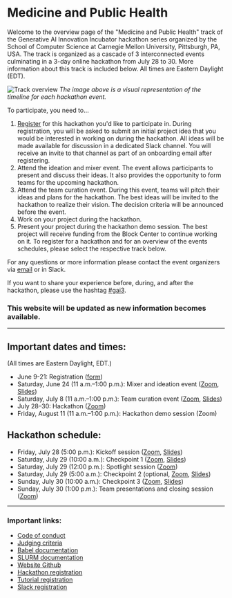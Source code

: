 # Medicine and Public Health

Welcome to the overview page of the "Medicine and Public Health" track of the Generative AI Innovation Incubator hackathon series organized by the School of Computer Science at Carnegie Mellon University, Pittsburgh, PA, USA. The track is organized as a cascade of 3 interconnected events culminating in a 3-day online hackathon from July 28 to 30. More information about this track is included below. All times are Eastern Daylight (EDT).

![Track overview](overview.png?raw=true "Track overview")
_The image above is a visual representation of the timeline for each hackathon event._

To participate, you need to…
1. [Register](https://forms.gle/n2HboKh9jCtWW2tc6) for this hackathon you'd like to participate in. During registration, you will be asked to submit an initial project idea that you would be interested in working on during the hackathon. All ideas will be made available for discussion in a dedicated Slack channel. You will receive an invite to that channel as part of an onboarding email after registering.
2. Attend the ideation and mixer event. The event allows participants to present and discuss their ideas. It also provides the opportunity to form teams for the upcoming hackathon.
3. Attend the team curation event. During this event, teams will pitch their ideas and plans for the hackathon. The best ideas will be invited to the hackathon to realize their vision. The decision criteria will be announced before the event.
4. Work on your project during the hackathon.
5. Present your project during the hackathon demo session. The best project will receive funding from the Block Center to continue working on it.
To register for a hackathon and for an overview of the events schedules, please select the respective track below.

For any questions or more information please contact the event organizers via [email](mailto:llmhackathon2023@cs.cmu.edu) or in Slack.

If you want to share your experience before, during, and after the hackathon, please use the hashtag [#gai3](https://twitter.com/hashtag/gai3).

### This website will be updated as new information becomes available.

---

## Important dates and times:
(All times are Eastern Daylight, EDT.)

* June 9-21: Registration ([form](https://forms.gle/n2HboKh9jCtWW2tc6)) 
* Saturday, June 24 (11 a.m.–1:00 p.m.): Mixer and ideation event ([Zoom](https://cmu.zoom.us/j/91235072052?pwd=WjBWNFNkSitFLzErS1FUOTlhUXR1dz09), [Slides](https://drive.google.com/file/d/17xjb-s-vwBPT6CSU-vn7t8CQ0Q33JZ5q/view?usp=sharing))
* Saturday, July 8 (11 a.m.–1:00 p.m.): Team curation event ([Zoom](https://cmu.zoom.us/j/91235072052?pwd=WjBWNFNkSitFLzErS1FUOTlhUXR1dz09), [Slides](https://drive.google.com/file/d/18fPynKxSuGzgqaUsw5tVQ_7vvQ209adx/view?usp=sharing))
* July 28–30: Hackathon ([Zoom](https://cmu.zoom.us/j/91235072052?pwd=WjBWNFNkSitFLzErS1FUOTlhUXR1dz09))
* Friday, August 11 (11 a.m.–1:00 p.m.): Hackathon demo session (Zoom)

## Hackathon schedule:
* Friday, July 28 (5:00 p.m.): Kickoff session ([Zoom](https://cmu.zoom.us/j/91235072052?pwd=WjBWNFNkSitFLzErS1FUOTlhUXR1dz09), [Slides](https://drive.google.com/file/d/1AHQhSdKQw4a8RRfqNAdp3e0WZAi4ST9N/view?usp=sharing))
* Saturday, July 29 (10:00 a.m.): Checkpoint 1 ([Zoom](https://cmu.zoom.us/j/91235072052?pwd=WjBWNFNkSitFLzErS1FUOTlhUXR1dz09), [Slides](https://drive.google.com/file/d/1DVVmcoXaPDPFkZSVfyPKK5duDHAIPfHb/view?usp=sharing))
* Saturday, July 29 (12:00 p.m.): Spotlight session ([Zoom](https://cmu.zoom.us/j/91235072052?pwd=WjBWNFNkSitFLzErS1FUOTlhUXR1dz09))
* Saturday, July 29 (5:00 a.m.): Checkpoint 2 (optional, [Zoom](https://cmu.zoom.us/j/91235072052?pwd=WjBWNFNkSitFLzErS1FUOTlhUXR1dz09), [Slides](https://drive.google.com/file/d/1DVVmcoXaPDPFkZSVfyPKK5duDHAIPfHb/view?usp=sharing))
* Sunday, July 30 (10:00 a.m.): Checkpoint 3 ([Zoom](https://cmu.zoom.us/j/91235072052?pwd=WjBWNFNkSitFLzErS1FUOTlhUXR1dz09), [Slides](https://drive.google.com/file/d/1DVVmcoXaPDPFkZSVfyPKK5duDHAIPfHb/view?usp=sharing))
* Sunday, July 30 (1:00 p.m.): Team presentations and closing session ([Zoom](https://cmu.zoom.us/j/91235072052?pwd=WjBWNFNkSitFLzErS1FUOTlhUXR1dz09))

---

### Important links:

* [Code of conduct](https://www.cs.cmu.edu/generative-ai/conduct)
* [Judging criteria](https://drive.google.com/file/d/148bv3EZwu1xEdFCkRkGTRBRsWttDtsr-/view?usp=sharing)
* [Babel documentation](https://docs.google.com/document/d/1Xnex0_mt_fpOdH8evSUoAOYxcIXjM3_Ur_dgAPirKxc/edit?usp=sharing)
* [SLURM documentation](https://docs.google.com/document/d/1Xy8SihuNVhIor-ZW5qzV_kfrCqHTGCn_8HDzQ3HNL6k/edit?usp=sharing)
* [Website Github](https://github.com/genaihackathon2023/genaihackathon2023.github.io/tree/main/tracks/medicine)
* [Hackathon registration](https://forms.gle/SSaHD1uzcDGcdJxZ9)
* [Tutorial registration](https://cs.cmu.edu/generative-ai/forms/event-registration)
* [Slack registration](https://join.slack.com/t/genaicommunity/shared_invite/zt-1wi4julw3-~O4stqKCl9owMARbSyeuzw)
